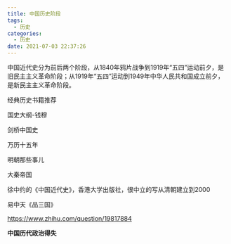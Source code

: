 ```yaml
---
title: 中国历史阶段
tags:
  - 历史
categories:
  - 历史
date: 2021-07-03 22:37:26
---
```


中国近代史分为前后两个阶段，从1840年鸦片战争到1919年“五四”运动前夕，是旧民主主义革命阶段；从1919年“五四”运动到1949年中华人民共和国成立前夕，是新民主主义革命阶段。



经典历史书籍推荐

国史大纲-钱穆

剑桥中国史

万历十五年

明朝那些事儿

大秦帝国

徐中约的《中国近代史》，香港大学出版社，很中立的写从清朝建立到2000

易中天《品三国》





https://www.zhihu.com/question/19817884

**中国历代政治得失**
